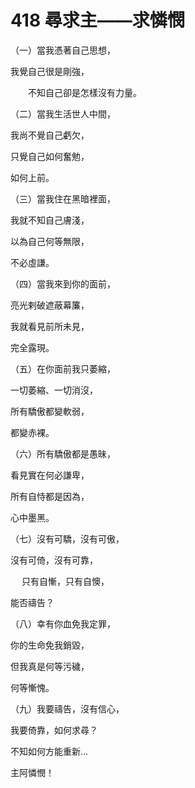 # 418 尋求主——求憐憫

（一）當我憑著自己思想，

我覺自己很是剛強，

　　不知自己卻是怎樣沒有力量。

（二）當我生活世人中間，

我尚不覺自己虧欠，

只覺自己如何奮勉，

如何上前。

（三）當我住在黑暗裡面，

我就不知自己膚淺，

以為自己何等無限，

不必虛謙。

（四）當我來到你的面前，

亮光剌破遮蔽幕簾，

我就看見前所未見，

完全露現。

（五）在你面前我只萎縮，

一切萎縮、一切消沒，

所有驕傲都變軟弱，

都變赤裸。

（六）所有驕傲都是愚昧，

看見實在何必謙卑，

所有自恃都是因為，

心中墨黑。

（七）沒有可驕，沒有可傲，

沒有可倚，沒有可靠，

　 只有自慚，只有自懊，

能否禱告？

（八）幸有你血免我定罪，

你的生命免我銷毀，

但我真是何等污穢，

何等慚愧。

（九）我要禱告，沒有信心，

我要倚靠，如何求尋？

不知如何方能重新…

主阿憐憫！

